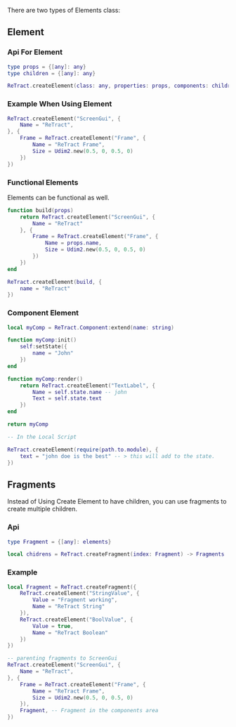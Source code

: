 There are two types of Elements class:

## **Element**
### Api For Element
```lua
type props = {[any]: any}
type children = {[any]: any}

ReTract.createElement(class: any, properties: props, components: children) -> element
```

### Example When Using Element
```lua
ReTract.createElement("ScreenGui", {
    Name = "ReTract",
}, {
    Frame = ReTract.createElement("Frame", {
        Name = "ReTract Frame",
        Size = Udim2.new(0.5, 0, 0.5, 0)
    })
})
```

### Functional Elements
Elements can be functional as well.
```lua
function build(props)
    return ReTract.createElement("ScreenGui", {
        Name = "ReTract"
    }, {
        Frame = ReTract.createElement("Frame", {
            Name = props.name,
            Size = Udim2.new(0.5, 0, 0.5, 0)
        })
    })
end

ReTract.createElement(build, {
    name = "ReTract"
})
```

### Component Element
```lua
local myComp = ReTract.Component:extend(name: string)

function myComp:init()
    self:setState({
        name = "John"
    })
end

function myComp:render()
    return ReTract.createElement("TextLabel", {
        Name = self.state.name -- john
        Text = self.state.text
    })
end

return myComp

-- In the Local Script

ReTract.createElement(require(path.to.module), {
    text = "john doe is the best" -- > this will add to the state.
})

```

## **Fragments**
Instead of Using Create Element to have children, you can use fragments to create multiple children.

### Api

```lua
type Fragment = {[any]: elements}

local chidrens = ReTract.createFragment(index: Fragment) -> Fragments
```

### Example

```lua
local Fragment = ReTract.createFragment({
    ReTract.createElement("StringValue", {
        Value = "Fragment working",
        Name = "ReTract String"
    }),
    ReTract.createElement("BoolValue", {
        Value = true,
        Name = "ReTract Boolean"
    })
})

-- parenting fragments to ScreenGui
ReTract.createElement("ScreenGui", {
    Name = "ReTract",
}, {
    Frame = ReTract.createElement("Frame", {
        Name = "ReTract Frame",
        Size = Udim2.new(0.5, 0, 0.5, 0)
    }),
    Fragment, -- Fragment in the components area
})
```